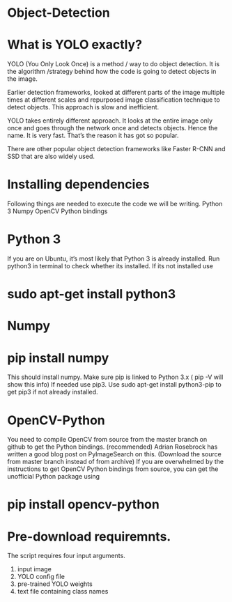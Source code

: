 # Object-Detection
# What is YOLO exactly?
YOLO (You Only Look Once) is a method / way to do object detection. It is the algorithm /strategy behind how the code is going to detect objects in the image.

Earlier detection frameworks, looked at different parts of the image multiple times at different scales and repurposed image classification technique to detect objects. This approach is slow and inefficient.
 
YOLO takes entirely different approach. It looks at the entire image only once and goes through the network once and detects objects. Hence the name. It is very fast. That’s the reason it has got so popular.

There are other popular object detection frameworks like Faster R-CNN and SSD that are also widely used.

# Installing dependencies
Following things are needed to execute the code we will be writing.
Python 3
Numpy
OpenCV Python bindings

# Python 3
If you are on Ubuntu, it’s most likely that Python 3 is already installed. Run python3 in terminal to check whether its installed. If its not installed use
   # sudo apt-get install python3

# Numpy
   # pip install numpy
This should install numpy. Make sure pip is linked to Python 3.x ( pip -V will show this info)
If needed use pip3. Use sudo apt-get install python3-pip to get pip3 if not already installed.

# OpenCV-Python
You need to compile OpenCV from source from the master branch on github to get the Python bindings. (recommended)
Adrian Rosebrock has written a good blog post on PyImageSearch on this. (Download the source from master branch instead of from archive)
If you are overwhelmed by the instructions to get OpenCV Python bindings from source, you can get the unofficial Python package using
  # pip install opencv-python
  
 # Pre-download requiremnts.
The script requires four input arguments.
1. input image
2. YOLO config file
3. pre-trained YOLO weights
4. text file containing class names

